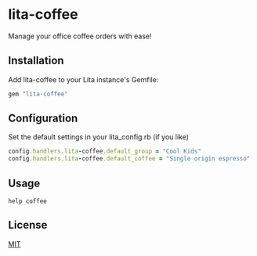 # lita-coffee

Manage your office coffee orders with ease!

## Installation

Add lita-coffee to your Lita instance's Gemfile:

``` ruby
gem "lita-coffee"
```

## Configuration

Set the default settings in your lita_config.rb (if you like)

``` ruby
config.handlers.lita-coffee.default_group = "Cool Kids"
config.handlers.lita-coffee.default_coffee = "Single origin espresso"
```

## Usage

```
help coffee
```

## License

[MIT](http://opensource.org/licenses/MIT)

